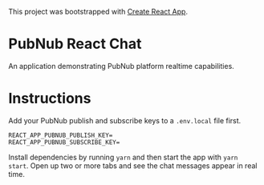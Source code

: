This project was bootstrapped with [Create React App](https://github.com/facebook/create-react-app).

# PubNub React Chat

An application demonstrating PubNub platform realtime capabilities.

# Instructions

Add your PubNub publish and subscribe keys to a `.env.local` file first.

```
REACT_APP_PUBNUB_PUBLISH_KEY=
REACT_APP_PUBNUB_SUBSCRIBE_KEY=
```

Install dependencies by running `yarn` and then start the app with `yarn start`. Open up two or more
tabs and see the chat messages appear in real time.
